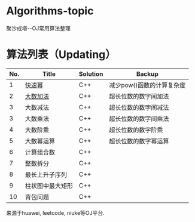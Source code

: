 # Algorithms-topic
聚沙成塔--OJ常用算法整理
# 算法列表（Updating）
|No.|Title|Solution|Backup|
|-|-----|--------|------|
|1|[快速幂](https://github.com/Wupingyang/Algorithms-topic/blob/master/%E5%BF%AB%E9%80%9F%E5%B9%82.md)|C++|减少pow()函数的计算复杂度|
|2|[大数加法](https://github.com/Wupingyang/Algorithms-topic/blob/master/%E5%A4%A7%E6%95%B0%E5%8A%A0%E6%B3%95.md)|C++|超长位数的数字间加法|
|3|大数减法|C++|超长位数的数字间减法|
|3|大数乘法|C++|超长位数的数字间乘法|
|4|大数阶乘|C++|超长位数的数字阶乘|
|5|大数幂运算|C++|超长位数的数字幂运算|
|6|计算组合数|C++||
|7|整数拆分|C++||
|8|最长上升子序列|C++||
|9|柱状图中最大矩形|C++||
|10|背包问题|C++||

来源于huawei, leetcode, niuke等OJ平台.
